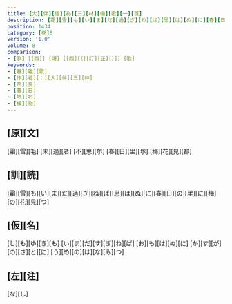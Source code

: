 ```yaml
---
title: [大][伴][宿][祢][三][林][梅][歌][一][首]
description: [霜][雪][も][い][ま][だ][過][ぎ][ね][ば][思][は][ぬ][に][春][日][の][里][に][梅][の][花][見][つ]
position: 1434
category: [巻]8
version: '1.0'
volume: 8
comparison:
- [歌] [[西]] [謌] [[西][（][訂][正][）]] [歌]
keywords:
- [春][雑][歌]
- [作][者][：][大][伴][三][林]
- [奈][良]
- [春][日]
- [地][名]
- [植][物]
---
```


## [原][文]

[霜][雪][毛] [未][過][者] [不][思][尓] [春][日][里][尓] [梅][花][見][都]

## [訓][読]

[霜][雪][も][い][ま][だ][過][ぎ][ね][ば][思][は][ぬ][に][春][日][の][里][に][梅][の][花][見][つ]

## [仮][名]

[し][も][ゆ][き][も] [い][ま][だ][す][ぎ][ね][ば] [お][も][は][ぬ][に] [か][す][が][の][さ][と][に] [う][め][の][は][な][み][つ]

## [左][注]

[な][し]
